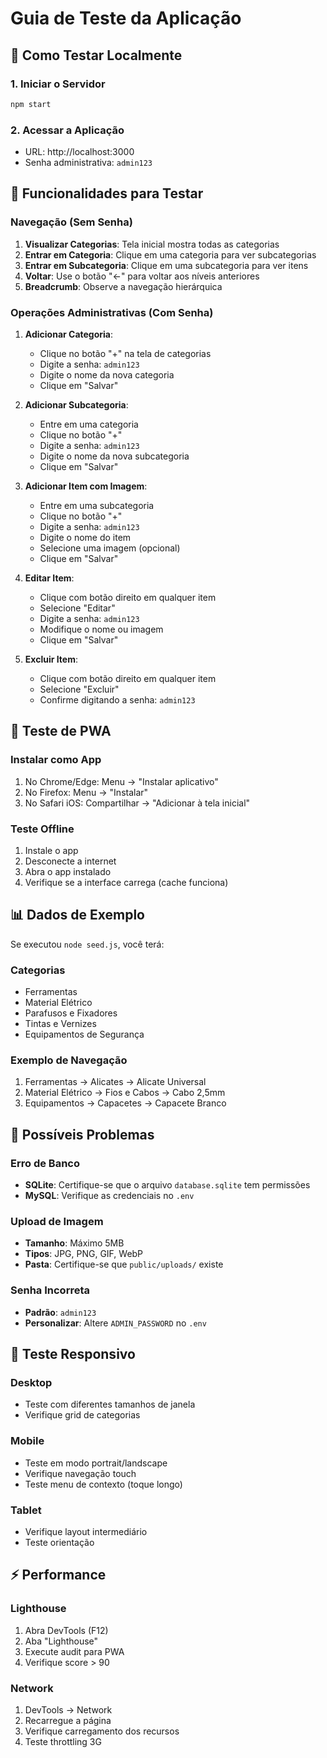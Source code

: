 # Guia de Teste da Aplicação

## 🚀 Como Testar Localmente

### 1. Iniciar o Servidor
```bash
npm start
```

### 2. Acessar a Aplicação
- URL: http://localhost:3000
- Senha administrativa: `admin123`

## 📱 Funcionalidades para Testar

### Navegação (Sem Senha)
1. **Visualizar Categorias**: Tela inicial mostra todas as categorias
2. **Entrar em Categoria**: Clique em uma categoria para ver subcategorias
3. **Entrar em Subcategoria**: Clique em uma subcategoria para ver itens
4. **Voltar**: Use o botão "←" para voltar aos níveis anteriores
5. **Breadcrumb**: Observe a navegação hierárquica

### Operações Administrativas (Com Senha)
1. **Adicionar Categoria**:
   - Clique no botão "+" na tela de categorias
   - Digite a senha: `admin123`
   - Digite o nome da nova categoria
   - Clique em "Salvar"

2. **Adicionar Subcategoria**:
   - Entre em uma categoria
   - Clique no botão "+"
   - Digite a senha: `admin123`
   - Digite o nome da nova subcategoria
   - Clique em "Salvar"

3. **Adicionar Item com Imagem**:
   - Entre em uma subcategoria
   - Clique no botão "+"
   - Digite a senha: `admin123`
   - Digite o nome do item
   - Selecione uma imagem (opcional)
   - Clique em "Salvar"

4. **Editar Item**:
   - Clique com botão direito em qualquer item
   - Selecione "Editar"
   - Digite a senha: `admin123`
   - Modifique o nome ou imagem
   - Clique em "Salvar"

5. **Excluir Item**:
   - Clique com botão direito em qualquer item
   - Selecione "Excluir"
   - Confirme digitando a senha: `admin123`

## 🔧 Teste de PWA

### Instalar como App
1. No Chrome/Edge: Menu → "Instalar aplicativo"
2. No Firefox: Menu → "Instalar"
3. No Safari iOS: Compartilhar → "Adicionar à tela inicial"

### Teste Offline
1. Instale o app
2. Desconecte a internet
3. Abra o app instalado
4. Verifique se a interface carrega (cache funciona)

## 📊 Dados de Exemplo

Se executou `node seed.js`, você terá:

### Categorias
- Ferramentas
- Material Elétrico  
- Parafusos e Fixadores
- Tintas e Vernizes
- Equipamentos de Segurança

### Exemplo de Navegação
1. Ferramentas → Alicates → Alicate Universal
2. Material Elétrico → Fios e Cabos → Cabo 2,5mm
3. Equipamentos → Capacetes → Capacete Branco

## 🐛 Possíveis Problemas

### Erro de Banco
- **SQLite**: Certifique-se que o arquivo `database.sqlite` tem permissões
- **MySQL**: Verifique as credenciais no `.env`

### Upload de Imagem
- **Tamanho**: Máximo 5MB
- **Tipos**: JPG, PNG, GIF, WebP
- **Pasta**: Certifique-se que `public/uploads/` existe

### Senha Incorreta
- **Padrão**: `admin123`
- **Personalizar**: Altere `ADMIN_PASSWORD` no `.env`

## 📱 Teste Responsivo

### Desktop
- Teste com diferentes tamanhos de janela
- Verifique grid de categorias

### Mobile
- Teste em modo portrait/landscape
- Verifique navegação touch
- Teste menu de contexto (toque longo)

### Tablet
- Verifique layout intermediário
- Teste orientação

## ⚡ Performance

### Lighthouse
1. Abra DevTools (F12)
2. Aba "Lighthouse"
3. Execute audit para PWA
4. Verifique score > 90

### Network
1. DevTools → Network
2. Recarregue a página
3. Verifique carregamento dos recursos
4. Teste throttling 3G
